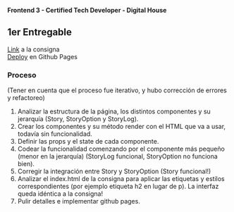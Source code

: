 **Frontend 3 - Certified Tech Developer - Digital House**

## 1er Entregable

[Link](https://github.com/Ivanszs/ctd-frontend3-primer-evaluacion) a la consigna\
[Deploy](https://agustinbravop.github.io/ctd-front3-1er-parcial) en Github Pages

### Proceso
(Tener en cuenta que el proceso fue iterativo, y hubo corrección de errores y refactoreo)

1. Analizar la estructura de la página, los distintos componentes y su jerarquía (Story, StoryOption y StoryLog).
2. Crear los componentes y su método render con el HTML que va a usar, todavía sin funcionalidad.
3. Definir las props y el state de cada componente.
4. Codear la funcionalidad comenzando por el componente más pequeño (menor en la jerarquía) (StoryLog funcional, StoryOption no funciona bien).
5. Corregir la integración entre Story y StoryOption (Story funcional!)
6. Analizar el index.html de la consigna para aplicar las etiquetas y estilos correspondientes (por ejemplo etiqueta h2 en lugar de p). La interfaz queda idéntica a la consigna!
7. Pulir detalles e implementar github pages.

